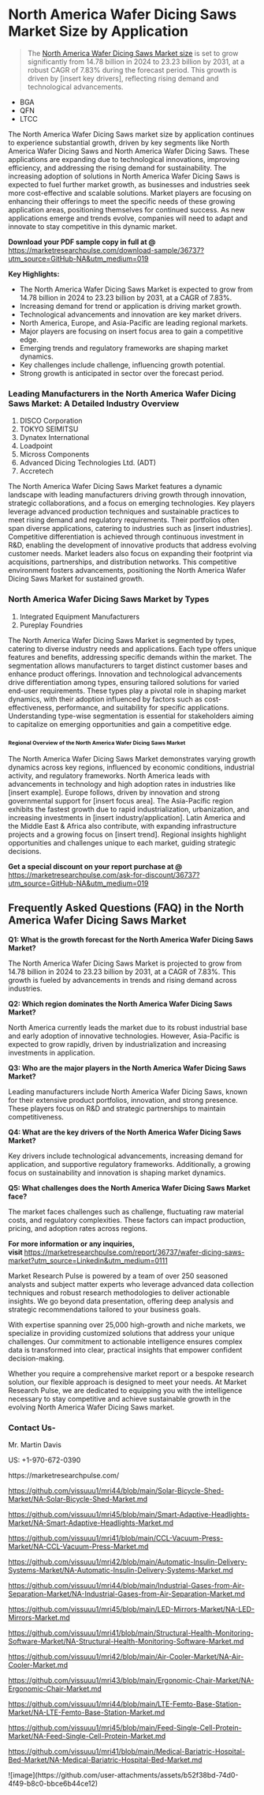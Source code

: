 <h1>North America Wafer Dicing Saws Market&nbsp;Size by Application</h1><blockquote><p>The <a href="https://marketresearchpulse.com/download-sample/36737?utm_source=GitHub-NA&amp;utm_medium=019">North America Wafer Dicing Saws Market size</a> is set to grow significantly from 14.78 billion in 2024 to 23.23 billion by 2031, at a robust CAGR of 7.83% during the forecast period. This growth is driven by [insert key drivers], reflecting rising demand and technological advancements.</p></blockquote><ul><li>BGA <li> QFN <li> LTCC</li></ul><p>The North America Wafer Dicing Saws market size by application continues to experience substantial growth, driven by key segments like North America Wafer Dicing Saws and North America Wafer Dicing Saws. These applications are expanding due to technological innovations, improving efficiency, and addressing the rising demand for sustainability. The increasing adoption of solutions in North America Wafer Dicing Saws is expected to fuel further market growth, as businesses and industries seek more cost-effective and scalable solutions. Market players are focusing on enhancing their offerings to meet the specific needs of these growing application areas, positioning themselves for continued success. As new applications emerge and trends evolve, companies will need to adapt and innovate to stay competitive in this dynamic market.</p><p><strong>Download your PDF sample copy in full at @ </strong><a href="https://marketresearchpulse.com/download-sample/36737?utm_source=GitHub-NA&amp;utm_medium=019">https://marketresearchpulse.com/download-sample/36737?utm_source=GitHub-NA&amp;utm_medium=019</a></p><p><strong>Key Highlights: </strong></p><ul><li>The North America Wafer Dicing Saws Market is expected to grow from 14.78 billion in 2024 to 23.23 billion by 2031, at a CAGR of 7.83%.</li><li>Increasing demand for trend or application is driving market growth.</li><li>Technological advancements and innovation are key market drivers.</li><li>North America, Europe, and Asia-Pacific are leading regional markets.</li><li>Major players are focusing on insert focus area to gain a competitive edge.</li><li>Emerging trends and regulatory frameworks are shaping market dynamics.</li><li>Key challenges include challenge, influencing growth potential.</li><li>Strong growth is anticipated in sector over the forecast period.</li></ul><h3>Leading Manufacturers in the North America Wafer Dicing Saws Market: A Detailed Industry Overview</h3><ol><li>DISCO Corporation</li><li>TOKYO SEIMITSU</li><li>Dynatex International</li><li>Loadpoint</li><li>Micross Components</li><li>Advanced Dicing Technologies Ltd. (ADT)</li><li>Accretech</li></ol><div class="flex max-w-full flex-col flex-grow"><div class="min-h-8 text-message flex w-full flex-col items-end gap-2 whitespace-normal break-words [.text-message+&amp;]:mt-5" dir="auto" data-message-author-role="assistant" data-message-id="fd8432e4-4910-450d-b182-61b7bfb0a01f" data-message-model-slug="gpt-4o"><div class="flex w-full flex-col gap-1 empty:hidden first:pt-[3px]"><div class="markdown prose w-full break-words dark:prose-invert light"><p>The North America Wafer Dicing Saws Market features a dynamic landscape with leading manufacturers driving growth through innovation, strategic collaborations, and a focus on emerging technologies. Key players leverage advanced production techniques and sustainable practices to meet rising demand and regulatory requirements. Their portfolios often span diverse applications, catering to industries such as [insert industries]. Competitive differentiation is achieved through continuous investment in R&amp;D, enabling the development of innovative products that address evolving customer needs. Market leaders also focus on expanding their footprint via acquisitions, partnerships, and distribution networks. This competitive environment fosters advancements, positioning the North America Wafer Dicing Saws Market for sustained growth.</p></div></div></div></div><h3>North America Wafer Dicing Saws Market by Types</h3><ol><li>Integrated Equipment Manufacturers <li> Pureplay Foundries</li></ol><div class="flex max-w-full flex-col flex-grow"><div class="min-h-8 text-message flex w-full flex-col items-end gap-2 whitespace-normal break-words [.text-message+&amp;]:mt-5" dir="auto" data-message-author-role="assistant" data-message-id="084470be-0bb7-4664-bddf-5156b4f41249" data-message-model-slug="gpt-4o-mini"><div class="flex w-full flex-col gap-1 empty:hidden first:pt-[3px]"><div class="markdown prose w-full break-words dark:prose-invert light"><p>The North America Wafer Dicing Saws Market is segmented by types, catering to diverse industry needs and applications. Each type offers unique features and benefits, addressing specific demands within the market. The segmentation allows manufacturers to target distinct customer bases and enhance product offerings. Innovation and technological advancements drive differentiation among types, ensuring tailored solutions for varied end-user requirements. These types play a pivotal role in shaping market dynamics, with their adoption influenced by factors such as cost-effectiveness, performance, and suitability for specific applications. Understanding type-wise segmentation is essential for stakeholders aiming to capitalize on emerging opportunities and gain a competitive edge.</p></div></div></div></div><h3><span style="font-size: 11px;">Regional Overview of the North America Wafer Dicing Saws Market</span></h3><div class="flex max-w-full flex-col flex-grow"><div class="min-h-8 text-message flex w-full flex-col items-end gap-2 whitespace-normal break-words [.text-message+&amp;]:mt-5" dir="auto" data-message-author-role="assistant" data-message-id="e9038762-ce64-4e30-91c9-9bd413514231" data-message-model-slug="gpt-4o-mini"><div class="flex w-full flex-col gap-1 empty:hidden first:pt-[3px]"><div class="markdown prose w-full break-words dark:prose-invert light"><p>The North America Wafer Dicing Saws Market demonstrates varying growth dynamics across key regions, influenced by economic conditions, industrial activity, and regulatory frameworks. North America leads with advancements in technology and high adoption rates in industries like [insert example]. Europe follows, driven by innovation and strong governmental support for [insert focus area]. The Asia-Pacific region exhibits the fastest growth due to rapid industrialization, urbanization, and increasing investments in [insert industry/application]. Latin America and the Middle East &amp; Africa also contribute, with expanding infrastructure projects and a growing focus on [insert trend]. Regional insights highlight opportunities and challenges unique to each market, guiding strategic decisions.</p></div></div></div></div><p><strong>Get a special discount on your report purchase at @ </strong><a href="https://marketresearchpulse.com/ask-for-discount/36737?utm_source=GitHub-NA&amp;utm_medium=019">https://marketresearchpulse.com/ask-for-discount/36737?utm_source=GitHub-NA&amp;utm_medium=019</a></p><h2>Frequently Asked Questions (FAQ) in the North America Wafer Dicing Saws Market</h2><p><strong>Q1: What is the growth forecast for the North America Wafer Dicing Saws Market?</strong></p><p>The North America Wafer Dicing Saws Market is projected to grow from 14.78 billion in 2024 to 23.23 billion by 2031, at a CAGR of 7.83%. This growth is fueled by advancements in trends and rising demand across industries.</p><p><strong>Q2: Which region dominates the North America Wafer Dicing Saws Market?</strong></p><p>North America currently leads the market due to its robust industrial base and early adoption of innovative technologies. However, Asia-Pacific is expected to grow rapidly, driven by industrialization and increasing investments in application.</p><p><strong>Q3: Who are the major players in the North America Wafer Dicing Saws Market?</strong></p><p>Leading manufacturers include North America Wafer Dicing Saws, known for their extensive product portfolios, innovation, and strong presence. These players focus on R&amp;D and strategic partnerships to maintain competitiveness.</p><p><strong>Q4: What are the key drivers of the North America Wafer Dicing Saws Market?</strong></p><p>Key drivers include technological advancements, increasing demand for application, and supportive regulatory frameworks. Additionally, a growing focus on sustainability and innovation is shaping market dynamics.</p><p><strong>Q5: What challenges does the North America Wafer Dicing Saws Market face?</strong></p><p>The market faces challenges such as challenge, fluctuating raw material costs, and regulatory complexities. These factors can impact production, pricing, and adoption rates across regions.</p><p><strong>For more information or any inquiries, visit&nbsp;</strong><a href="https://marketresearchpulse.com/report/36737/wafer-dicing-saws-market?utm_source=Linkedin&utm_medium=0111">https://marketresearchpulse.com/report/36737/wafer-dicing-saws-market?utm_source=Linkedin&utm_medium=0111</a></p><p>Market Research Pulse is powered by a team of over 250 seasoned analysts and subject matter experts who leverage advanced data collection techniques and robust research methodologies to deliver actionable insights. We go beyond data presentation, offering deep analysis and strategic recommendations tailored to your business goals.</p><p>With expertise spanning over 25,000 high-growth and niche markets, we specialize in providing customized solutions that address your unique challenges. Our commitment to actionable intelligence ensures complex data is transformed into clear, practical insights that empower confident decision-making.</p><p>Whether you require a comprehensive market report or a bespoke research solution, our flexible approach is designed to meet your needs. At Market Research Pulse, we are dedicated to equipping you with the intelligence necessary to stay competitive and achieve sustainable growth in the evolving North America Wafer Dicing Saws market.</p><h3><strong>Contact Us-</strong></h3><p>Mr. Martin Davis</p><p>US: +1-970-672-0390</p><p>https://marketresearchpulse.com/</p><p><a href="https://github.com/vissuuu1/mri44/blob/main/Solar-Bicycle-Shed-Market/NA-Solar-Bicycle-Shed-Market.md">https://github.com/vissuuu1/mri44/blob/main/Solar-Bicycle-Shed-Market/NA-Solar-Bicycle-Shed-Market.md</a></p><p><a href="https://github.com/vissuuu1/mri45/blob/main/Smart-Adaptive-Headlights-Market/NA-Smart-Adaptive-Headlights-Market.md">https://github.com/vissuuu1/mri45/blob/main/Smart-Adaptive-Headlights-Market/NA-Smart-Adaptive-Headlights-Market.md</a></p><p><a href="https://github.com/vissuuu1/mri41/blob/main/CCL-Vacuum-Press-Market/NA-CCL-Vacuum-Press-Market.md">https://github.com/vissuuu1/mri41/blob/main/CCL-Vacuum-Press-Market/NA-CCL-Vacuum-Press-Market.md</a></p><p><a href="https://github.com/vissuuu1/mri42/blob/main/Automatic-Insulin-Delivery-Systems-Market/NA-Automatic-Insulin-Delivery-Systems-Market.md">https://github.com/vissuuu1/mri42/blob/main/Automatic-Insulin-Delivery-Systems-Market/NA-Automatic-Insulin-Delivery-Systems-Market.md</a></p><p><a href="https://github.com/vissuuu1/mri44/blob/main/Industrial-Gases-from-Air-Separation-Market/NA-Industrial-Gases-from-Air-Separation-Market.md">https://github.com/vissuuu1/mri44/blob/main/Industrial-Gases-from-Air-Separation-Market/NA-Industrial-Gases-from-Air-Separation-Market.md</a></p><p><a href="https://github.com/vissuuu1/mri45/blob/main/LED-Mirrors-Market/NA-LED-Mirrors-Market.md">https://github.com/vissuuu1/mri45/blob/main/LED-Mirrors-Market/NA-LED-Mirrors-Market.md</a></p><p><a href="https://github.com/vissuuu1/mri41/blob/main/Structural-Health-Monitoring-Software-Market/NA-Structural-Health-Monitoring-Software-Market.md">https://github.com/vissuuu1/mri41/blob/main/Structural-Health-Monitoring-Software-Market/NA-Structural-Health-Monitoring-Software-Market.md</a></p><p><a href="https://github.com/vissuuu1/mri42/blob/main/Air-Cooler-Market/NA-Air-Cooler-Market.md">https://github.com/vissuuu1/mri42/blob/main/Air-Cooler-Market/NA-Air-Cooler-Market.md</a></p><p><a href="https://github.com/vissuuu1/mri43/blob/main/Ergonomic-Chair-Market/NA-Ergonomic-Chair-Market.md">https://github.com/vissuuu1/mri43/blob/main/Ergonomic-Chair-Market/NA-Ergonomic-Chair-Market.md</a></p><p><a href="https://github.com/vissuuu1/mri44/blob/main/LTE-Femto-Base-Station-Market/NA-LTE-Femto-Base-Station-Market.md">https://github.com/vissuuu1/mri44/blob/main/LTE-Femto-Base-Station-Market/NA-LTE-Femto-Base-Station-Market.md</a></p><p><a href="https://github.com/vissuuu1/mri45/blob/main/Feed-Single-Cell-Protein-Market/NA-Feed-Single-Cell-Protein-Market.md">https://github.com/vissuuu1/mri45/blob/main/Feed-Single-Cell-Protein-Market/NA-Feed-Single-Cell-Protein-Market.md</a></p><p><a href="https://github.com/vissuuu1/mri41/blob/main/Medical-Bariatric-Hospital-Bed-Market/NA-Medical-Bariatric-Hospital-Bed-Market.md">https://github.com/vissuuu1/mri41/blob/main/Medical-Bariatric-Hospital-Bed-Market/NA-Medical-Bariatric-Hospital-Bed-Market.md</a></p>
![image](https://github.com/user-attachments/assets/b52f38bd-74d0-4f49-b8c0-bbce6b44ce12)
